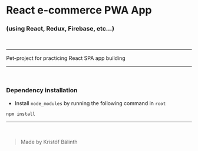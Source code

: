 # React e-commerce PWA App

### (using React, Redux, Firebase, etc...)
<br />

---

Pet-project for practicing React SPA app building

---
<br />

### Dependency installation
- Install `node_modules` by running the following command in `root`
```
npm install
```
---

<br />

>Made by Kristóf Bálinth
>
